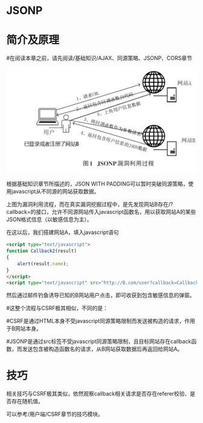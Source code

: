 # JSONP

# 简介及原理

#在阅读本章之前，请先阅读/基础知识/AJAX、同源策略、JSONP、CORS章节

![JSONP%20cff118074c50464b9eee55a31e2ed116/Untitled.png](JSONP%20cff118074c50464b9eee55a31e2ed116/Untitled.png)

根据基础知识章节所描述的，JSON WITH PADDING可以暂时突破同源策略，使用javascript从不同源的网站获取数据。

上图为漏洞利用流程，而在真实漏洞挖掘过程中，是先发现网站B存在/?callback=的接口，允许不同源网站传入javascript函数名，用以获取网站A的某些JSON格式信息（以敏感信息为主）。

在这以后，我们搭建网站A，填入javascript语句

```html
<script type="text/javascript">
function Callback2(result)
{
    alert(result.name);
}
</script>
<script type="text/javascript" src="http://B.com/user?callback=Callback2"></script>
```

然后通过邮件钓鱼诱导已知的B网站用户点击，即可收获到包含敏感信息的弹窗。

#这整个流程与CSRF极其相似，不同的是：

#CSRF是通过HTML本身不受javascript同源策略限制而发送被构造的请求，作用于B网站本身。

#JSONP是通过src标签不受javascript同源策略限制，且目标网站存在callback函数，而发送包含被构造函数名的请求，从B网站获取数据后再返回给网站A。

# 技巧

相关技巧与CSRF极其类似，依然观察callback相关请求是否存在referer校验、是否存在随机值。

可以参考/用户端/CSRF章节的技巧模块。